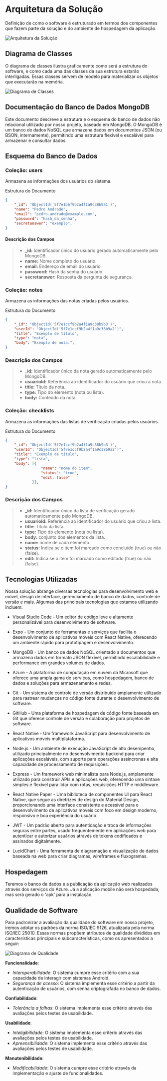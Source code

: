 # Arquitetura da Solução

Definição de como o software é estruturado em termos dos componentes que fazem parte da solução e do ambiente de hospedagem da aplicação.

![Arquitetura da Solução](img/arquitetura-distribuida.png)

## Diagrama de Classes

O diagrama de classes ilustra graficamente como será a estrutura do software, e como cada uma das classes da sua estrutura estarão interligadas. Essas classes servem de modelo para materializar os objetos que executarão na memória.

![Diagrama de Classes](img/class-diagram.png)

## Documentação do Banco de Dados MongoDB

Este documento descreve a estrutura e o esquema do banco de dados não relacional utilizado por nosso projeto, baseado em MongoDB. O MongoDB é um banco de dados NoSQL que armazena dados em documentos JSON (ou BSON, internamente), permitindo uma estrutura flexível e escalável para armazenar e consultar dados.

## Esquema do Banco de Dados

### Coleção: users
Armazena as informações dos usuários do sistema.

Estrutura do Documento

```Json
{
    "_id": "ObjectId('5f7e1bbf9b2a4f1a9c38b9a1')",
    "name": "Pedro Andrade",
    "email": "pedro.andrade@example.com",
    "password": "hash_da_senha",
    "secretanswer": "exemplo",
}
```

#### Descrição dos Campos
> - <strong>_id:</strong> Identificador único do usuário gerado automaticamente pelo MongoDB.
> - <strong>name:</strong> Nome completo do usuário.
> - <strong>email:</strong> Endereço de email do usuário.
> - <strong>password:</strong> Hash da senha do usuário.
> - <strong>secretanswer:</strong> Resposta da pergunta de segurança.

### Coleção: notes
Armazena as informações das notas criadas pelos usuários.

Estrutura do Documento

```Json
{
    "_id": "ObjectId('5f7e1ccf9b2a4f1a9c38b9b3')",
    "userId": "ObjectId('5f7e1ccf9b2a4f1a9c38b9a2')",
    "title": "Exemplo de título",
    "type": "nota",
    "body": "Exemplo de nota.",
}
```
### Descrição dos Campos
> - <strong>_id:</strong> Identificador único da nota gerado automaticamente pelo MongoDB.
> - <strong>usuarioId:</strong> Referência ao identificador do usuário que criou a nota.
> - <strong>title:</strong> Título da nota.
> - <strong>type:</strong> Tipo do elemento (nota ou lista).
> - <strong>body:</strong> Conteúdo da nota.

### Coleção: checklists
Armazena as informações das listas de verificação criadas pelos usuários.

Estrutura do Documento

```Json
{
    "_id": "ObjectId('5f7e1ccf9b2a4f1a9c38b9b3')",
    "userId": "ObjectId('5f7e1ccf9b2a4f1a9c38b9a2')",
    "title": "Exemplo de título",
    "type": "lista",
    "body": [{
                "name": "nome do item",
                "status": "true",
                "edit: false"
            }],
}
```
### Descrição dos Campos
> - <strong>_id:</strong> Identificador único da lista de verificação gerado automaticamente pelo MongoDB.
> - <strong>usuarioId:</strong> Referência ao identificador do usuário que criou a lista.
> - <strong>title:</strong> Título da lista.
> - <strong>type:</strong> Tipo do elemento (nota ou lista).
> - <strong>body:</strong> conjunto dos elementos da lista.
> - <strong>name:</strong> nome de cada elemento.
> - <strong>status:</strong> Indica se o item foi marcado como concluído (true) ou não (false).
> - <strong>edit:</strong> Indica se o item foi marcado como editado (true) ou não (false).


## Tecnologias Utilizadas

Nossa solução abrange diversas tecnologias para desenvolvimento web e móvel, design de interface, gerenciamento de banco de dados, controle de versão e mais. Algumas das principais tecnologias que estamos utilizando incluem:

- Visual Studio Code - Um editor de código leve e altamente personalizável para desenvolvimento de software.

- Expo - Um conjunto de ferramentas e serviços que facilita o desenvolvimento de aplicativos móveis com React Native, oferecendo um ambiente rápido para prototipagem e desenvolvimento.

- MongoDB - Um banco de dados NoSQL orientado a documentos que armazena dados em formato JSON flexível, permitindo escalabilidade e performance em grandes volumes de dados.

- Azure - A plataforma de computação em nuvem da Microsoft que oferece uma ampla gama de serviços, como hospedagem, banco de dados e soluções para armazenamento e redes.

- Git - Um sistema de controle de versão distribuído amplamente utilizado para rastrear mudanças no código fonte durante o desenvolvimento de software.

- GitHub - Uma plataforma de hospedagem de código fonte baseada em Git que oferece controle de versão e colaboração para projetos de software.

- React Native - Um framework JavaScript para desenvolvimento de aplicativos móveis multiplataforma.

- Node.js - Um ambiente de execução JavaScript de alto desempenho, utilizado principalmente no desenvolvimento backend para criar aplicações escaláveis, com suporte para operações assíncronas e alta capacidade de processamento de requisições.

- Express - Um framework web minimalista para Node.js, amplamente utilizado para construir APIs e aplicações web, oferecendo uma sintaxe simples e flexível para lidar com rotas, requisições HTTP e middleware.

- React Native Paper - Uma biblioteca de componentes UI para React Native, que segue as diretrizes de design do Material Design, proporcionando uma interface consistente e acessível para o desenvolvimento de aplicativos móveis com foco em design moderno, responsivo e boa experiência do usuário.

- JWT - Um padrão aberto para autenticação e troca de informações seguras entre partes, usado frequentemente em aplicações web para autenticar e autorizar usuários através de tokens codificados e assinados digitalmente.

- LucidChart - Uma ferramenta de diagramação e visualização de dados baseada na web para criar diagramas, wireframes e fluxogramas.

## Hospedagem

Teremos o banco de dados e a publicação da aplicação web realizados através dos serviços do Azure. Já a aplicação mobile não será hospedada, mas será gerado o 'apk' para a instalação.

## Qualidade de Software

Para padronizar a avaliação da qualidade do software em nosso projeto, iremos adotar os padrões da norma ISO/IEC 9126, atualizada pela norma ISO/IEC 25010. Essas normas propõem atributos de qualidade divididos em características principais e subcaracterísticas, como os apresentados a seguir:

![Diagrama de Qualidade](img/diagrama-de-qualidade.png)

**Funcionalidade**:
 - *Interoperabilidade*: O sistema cumpre esse critério com a sua capacidade de interagir com sistemas Android.
 - *Segurança de acesso*: O sistema implementa esse critério a partir da autenticação de usuários, com senha criptografada no banco de dados.

**Confiabilidade**:
 - *Tolerância a falhas*: O sistema implementa esse critério através das avaliações pelos testes de usabilidade.

**Usabilidade**:
 - *Inteligibilidade*: O sistema implementa esse critério através das avaliações pelos testes de usabilidade.
 - *Apreensibilidade*: O sistema implementa esse critério através das avaliações pelos testes de usabilidade.

**Manutenibilidade**:
 - *Modificabilidade*: O sistema cumpre esse critério através da implementação e ajuste de funcionalidades.
